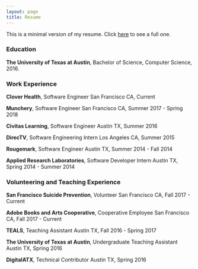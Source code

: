```yaml
---
layout: page
title: Resume
---
```


This is a minimal version of my resume. Click [here](http://danielvudao.me/static/DanielDaoResume.pdf) to see a full one.

### Education
**The University of Texas at Austin**, Bachelor of Science, Computer Science, 2016.

### Work Experience
**Clover Health**, Software Engineer
San Francisco CA, Current

**Munchery**, Software Engineer
San Francisco CA, Summer 2017 - Spring 2018

**Civitas Learning**, Software Engineer
Austin TX, Summer 2016

**DirecTV**, Software Engineering Intern
Los Angeles CA, Summer 2015

**Rougemark**, Software Engineer
Austin TX, Summer 2014 - Fall 2014

**Applied Research Laboratories**, Software Developer Intern
Austin TX, Spring 2014 - Summer 2014

### Volunteering and Teaching Experience
**San Francisco Suicide Prevention**, Volunteer
San Francisco CA, Fall 2017 - Current

**Adobe Books and Arts Cooperative**, Cooperative Employee
San Francisco CA, Fall 2017 - Current

**TEALS**, Teaching Assistant
Austin TX, Fall 2016 - Spring 2017

**The University of Texas at Austin**, Undergraduate Teaching Assistant
Austin TX, Spring 2016

**DigitalATX**, Technical Contributor
Austin TX, Spring 2016
